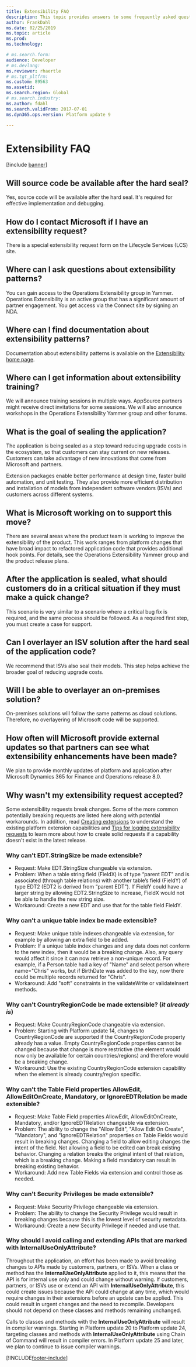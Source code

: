 ```yaml
---
title: Extensibility FAQ
description: This topic provides answers to some frequently asked questions about extensibility.
author: FrankDahl
ms.date: 02/25/2019
ms.topic: article
ms.prod: 
ms.technology: 

# ms.search.form: 
audience: Developer
# ms.devlang: 
ms.reviewer: rhaertle
# ms.tgt_pltfrm: 
ms.custom: 89563
ms.assetid: 
ms.search.region: Global
# ms.search.industry: 
ms.author: fdahl
ms.search.validFrom: 2017-07-01
ms.dyn365.ops.version: Platform update 9

---
```


# Extensibility FAQ

[!include [banner](../includes/banner.md)]

## Will source code be available after the hard seal?

Yes, source code will be available after the hard seal. It's required for effective implementation and debugging.

## How do I contact Microsoft if I have an extensibility request?

There is a special extensibility request form on the Lifecycle Services (LCS) site. 

## Where can I ask questions about extensibility patterns?

You can gain access to the Operations Extensibility group in Yammer. Operations Extensibility is an active group that has a significant amount of partner engagement. You get access via the Connect site by signing an NDA.

## Where can I find documentation about extensibility patterns?

Documentation about extensibility patterns is available on the [Extensibility home page](extensibility-home-page.md).

## Where can I get information about extensibility training?

We will announce training sessions in multiple ways. AppSource partners might receive direct invitations for some sessions. We will also announce workshops in the Operations Extensibility Yammer group and other forums.  

## What is the goal of sealing the application?

The application is being sealed as a step toward reducing upgrade costs in the ecosystem, so that customers can stay current on new releases. Customers can take advantage of new innovations that come from Microsoft and partners.

Extension packages enable better performance at design time, faster build automation, and unit testing. They also provide more efficient distribution and installation of models from independent software vendors (ISVs) and customers across different systems.

## What is Microsoft working on to support this move?

There are several areas where the product team is working to improve the extensibility of the product. This work ranges from platform changes that have broad impact to refactored application code that provides additional hook points. For details, see the Operations Extensibility Yammer group and the product release plans.

## After the application is sealed, what should customers do in a critical situation if they must make a quick change?

This scenario is very similar to a scenario where a critical bug fix is required, and the same process should be followed. As a required first step, you must create a case for support.

## Can I overlayer an ISV solution after the hard seal of the application code?

We recommend that ISVs also seal their models. This step helps achieve the broader goal of reducing upgrade costs. 

## Will I be able to overlayer an on-premises solution?

On-premises solutions will follow the same patterns as cloud solutions. Therefore, no overlayering of Microsoft code will be supported.
    
## How often will Microsoft provide external updates so that partners can see what extensibility enhancements have been made?

We plan to provide monthly updates of platform and application after Microsoft Dynamics 365 for Finance and Operations release 8.0.

## Why wasn't my extensibility request accepted?

Some extensibility requests break changes. Some of the more common potentially breaking requests are listed here along with potential workarounds. In addition, read [Creating extensions](/dynamics365/unified-operations/dev-itpro/extensibility/add-enum-value) to understand the existing platform extension capabilities and [Tips for logging extensibility requests](https://community.dynamics.com/365/financeandoperations/b/mfp/posts/tips-for-logging-extensibility-requests) to learn more about how to create solid requests if a capability doesn't exist in the latest release.

### Why can't EDT.StringSize be made extensible?

- Request: Make EDT.StringSize changeable via extension.
- Problem: When a table string field (FieldX) is of type “parent EDT" and is associated (through table relations) with another table’s field (FieldY) of type EDT2 (EDT2 is derived from “parent EDT”). If FieldY could have a larger string by allowing EDT2.StringSize to increase, FieldX would not be able to handle the new string size. 
- Workaround: Create a new EDT and use that for the table field FieldY.

### Why can't a unique table index be made extensible?

- Request: Make unique table indexes changeable via extension, for example by allowing an extra field to be added.
- Problem: If a unique table index changes and any data does not conform to the new index, then it would be a breaking change. Also, any query would affect it since it can now retrieve a non-unique record. For example, if a Person table had a key of "Name" and select person where name="Chris" works, but if BirthDate was added to the key, now there could be multiple records returned for "Chris".
- Workaround: Add "soft" constraints in the validateWrite or validateInsert methods.

### Why can't CountryRegionCode be made extensible? (*it already is*)
- Request: Make CountryRegionCode changeable via extension.
- Problem: Starting with Platform update 14, changes to CountryRegionCode are supported if the CountryRegionCode property already has a value. Empty CountryRegionCode properties cannot be changed because that change is more restrictive (the element would now only be available for certain countries/regions) and therefore would be a breaking change.
- Workaround: Use the existing CountryRegionCode extension capability when the element is already country/region specific.

### Why can't the Table Field properties AllowEdit, AllowEditOnCreate, Mandatory, or IgnoreEDTRelation be made extensible?
- Request: Make Table Field properties AllowEdit, AllowEditOnCreate, Mandatory, and/or IgnoreEDTRelation changeable via extension.
- Problem: The ability to change the "Allow Edit", "Allow Edit On Create", "Mandatory", and "IgnoreEDTRelation" properties on Table Fields would result in breaking changes. Changing a field to allow editing changes the intent of the field. Not allowing a field to be edited can break existing behavior. Changing a relation breaks the original intent of that relation, which is a breaking change. Making a field mandatory can result in breaking existing behavior.
- Workaround: Add new Table Fields via extension and control those as needed.

### Why can't Security Privileges be made extensible?
- Request: Make Security Privilege changeable via extension.
- Problem: The ability to change the Security Privilege would result in breaking changes because this is the lowest level of security metadata.
- Workaround: Create a new Security Privilege if needed and use that.

### Why should I avoid calling and extending APIs that are marked with InternalUseOnlyAttribute?
Throughout the application, an effort has been made to avoid breaking changes to APIs made by customers, partners, or ISVs. When a class or method has the **InternalUseOnlyAttribute** applied to it, this means that the API is for internal use only and could change without warning. If customers, partners, or ISVs use or extend an API with **InternalUseOnlyAttribute**, this could create issues because the API could change at any time, which would require changes in their extensions before an update can be applied. This could result in urgent changes and the need to recompile. Developers should not depend on these classes and methods remaining unchanged.

Calls to classes and methods with the **InternalUseOnlyAttribute** will result in compiler warnings. Starting in Platform update 20 to Platform update 24, targeting classes and methods with **InternalUseOnlyAttribute** using Chain of Command will result in compiler errors. In Platform update 25 and later, we plan to continue to issue compiler warnings. 


[!INCLUDE[footer-include](../../../includes/footer-banner.md)]